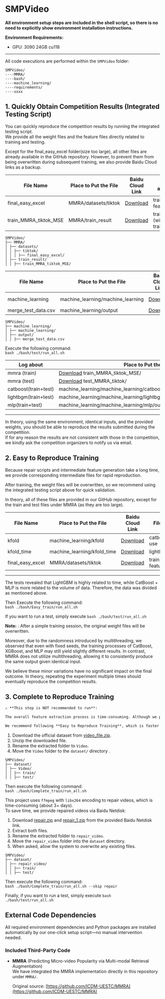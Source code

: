 # SMPVideo

**All environment setup steps are included in the shell script, so there is no need to explicitly show environment installation instructions.**

**Environment Requirements:**  
- GPU: 3090 24GB cu118  

---
All code executions are performed within the `SMPVideo` folder:

~~~
SMPVideo/
----MMRA/
----bash/
----machine_learning/
----requirements/
----xxxx
~~~

## 1. Quickly Obtain Competition Results (Integrated Testing Script)

You can quickly reproduce the competition results by running the integrated testing script.  
We provide all the weight files and the feature files directly related to training and testing.

Except for the final_easy_excel folder(size too large), all other files are already available in the GitHub repository. However, to prevent them from being overwritten during subsequent training, we also provide Baidu Cloud links as a backup.

| File Name                             | Place to Put the File   | Baidu Cloud Link                                                     | File about|
|---------------------------------------|-------------------------|----------------------------------------------------------------------|-------------------------------|
| final_easy_excel           |   MMRA/datasets/tiktok  | [Download](https://pan.baidu.com/s/1RYzMuZDwv8A2UCTbmoX-PQ?pwd=3be8) |  train+test features  |
| train_MMRA_tiktok_MSE |   MMRA/train_result     | [Download](https://pan.baidu.com/s/1IIp3CoPK5zVGASqwRDAguw?pwd=cxm6) | train.pkl (with train.log) |

~~~
SMPVideo/
├── MMRA/
│ ├── datasets/
│ │ ├── tiktok/
│ │ │ ├── final_easy_excel/
│ ├── train_result/
│ │ ├── train_MMRA_tiktok_MSE/
~~~

| File Name                             | Place to Put the File   | Baidu Cloud Link                                                     | File about|
|---------------------------------------|-------------------------|----------------------------------------------------------------------|-------------------------------|
| machine_learning       |  machine_learning/machine_learning  | [Download](https://pan.baidu.com/s/12hD0CSYQaD8Eq_WqLdk4PA?pwd=am6v) |  catboost+lightbgm+mlp best params.json  |
| merge_test_data.csv |   machine_learning/output     | [Download](https://pan.baidu.com/s/1vpFccibCB5FWTp5-sH1IiA?pwd=p428) | test features |

~~~
SMPVideo/
├── machine_learning/
│ ├── machine_learning/
│ ├── output/
│ │ ├── merge_test_data.csv
~~~

Execute the following command:  
`bash ./bash/test/run_all.sh`

| Log about   | Place to Put the File  |
|------------|------------------------|
| mmra (train)  | [Download](https://pan.baidu.com/s/1IIp3CoPK5zVGASqwRDAguw?pwd=cxm6) train_MMRA_tiktok_MSE/         | 
| mmra (test)   | [Download](https://pan.baidu.com/s/1ML7rVacxcR9nwsSUJkh8Pw?pwd=phwr) test_MMRA_tiktok/          | 
| catboost(train+test)   |  machine_learning/machine_learning/catboost/output/importance_True/0.95/      | 
| lightbgm(train+test) | machine_learning/machine_learning/lightbgm/output/importance_True/0.85/          | 
| mlp(train+test)   | machine_learning/machine_learning/mlp/output/importance_True/catboost/ | 

---

In theory, using the same environment, identical inputs, and the provided weights, you should be able to reproduce the results submitted during the competition.  
If for any reason the results are not consistent with those in the competition, we kindly ask the competition organizers to notify us via email. 

## 2. Easy to Reproduce Training

Because repair scripts and intermediate feature generation take a long time, we provide corresponding intermediate files for rapid reproduction.

After training, the weight files will be overwritten, so we recommend using the integrated testing script above for quick validation.

In theory, all of these files are provided in our GitHub repository, except for the train and test files under MMRA (as they are too large).

| File Name                  | Place to Put the File   | Baidu Cloud Link                                   | File about |
|----------------------------|------------------------|---------------------------------------------------|-----|
| kfold | machine_learning/kfold      | [Download](https://pan.baidu.com/s/12eTXfM03S8FsFg7cA9d7Yg?pwd=qk6w)   | catboost+mlp use |
| kfold_time  | machine_learning/kfold_time      | [Download](https://pan.baidu.com/s/1OOhgPKWT1JcY2k8m2WLHtg?pwd=x81j)        | lightbgm use |
| final_easy_excel           |   MMRA/datasets/tiktok  | [Download](https://pan.baidu.com/s/1RYzMuZDwv8A2UCTbmoX-PQ?pwd=3be8) |  train+test features  |

---

The tests revealed that LightGBM is highly related to time, while CatBoost + MLP is more related to the volume of data. Therefore, the data was divided as mentioned above.

Then Execute the following command:  
`bash ./bash/Easy_train/run_all.sh`

If you want to run a test, 
simply execute `bash ./bash/test/run_all.sh`


**Note:** : After a simple training session, the original weight files will be overwritten.

Moreover, due to the randomness introduced by multithreading, we observed that even with fixed seeds, the training processes of CatBoost, XGBoost, and MLP may still yield slightly different results. In contrast, MMRA does not utilize multithreading, allowing it to consistently produce the same output given identical input.

We believe these minor variations have no significant impact on the final outcome. In theory, repeating the experiment multiple times should eventually reproduce the competition results.

## 3. Complete to Reproduce Training

```markdown
⚠️ **This step is NOT recommended to run**:

The overall feature extraction process is time-consuming. Although we provide the `FFmpeg`-repaired videos for download, the entire pipeline still takes significantly more time compared to the `easy_train` steps. Additionally, due to the use of multi-threading during feature extraction, the randomness in the results cannot be completely eliminated.

We recommend following **Easy to Reproduce Training**, which is faster and introduces slightly less randomness.
```

1. Download the official dataset from [video_file.zip](https://drive.google.com/drive/folders/1F37YsuZPngqTIDTe-I_yoSFEvLSoVLnt).
2. Unzip the downloaded file.
3. Rename the extracted folder to `Video`.
4. Move the `Video` folder to the `dataset/` directory .

~~~
SMPVideo/
├── dataset/
│ ├── Video/
│ │ ├── train/
│ │ ├── test/
~~~

Then execute the following command:  
`bash ./bash/Complete_train/run_all.sh`

This project uses `ffmpeg` with `libx264` encoding to repair videos, which is time-consuming (about 3+ days).  
To save time, we provide repaired videos via Baidu Netdisk:

1. Download [repair.zip](https://pan.baidu.com/s/1JRRNMg836LHTw450EI8agA?pwd=ai8q) and [repair_1.zip](https://pan.baidu.com/s/1hl8QRch5u-16zpODHjmbQQ?pwd=ai8q) from the provided Baidu Netdisk link.
2. Extract both files.
3. Rename the extracted folder to `repair_video`.
4. Move the `repair_video` folder into the `dataset` directory.
5. When asked, allow the system to overwrite any existing files.
~~~
SMPVideo/
├── dataset/
│ ├── repair_video/
│ │ ├── train/
│ │ ├── test/
~~~

Then execute the following command:  
`bash ./bash/Complete_train/run_all.sh --skip repair`

Finally, if you want to run a test, 
simply execute `bash ./bash/test/run_all.sh`

## External Code Dependencies

All required environment dependencies and Python packages are installed automatically by our one-click setup script—no manual intervention needed.

### Included Third-Party Code

- **MMRA** (Predicting Micro-video Popularity via Multi-modal Retrieval Augmentation)  
  We have integrated the MMRA implementation directly in this repository under `MMRA/`.  

  Original source: [https://github.com/ICDM-UESTC/MMRA](https://github.com/ICDM-UESTC/MMRA)  
